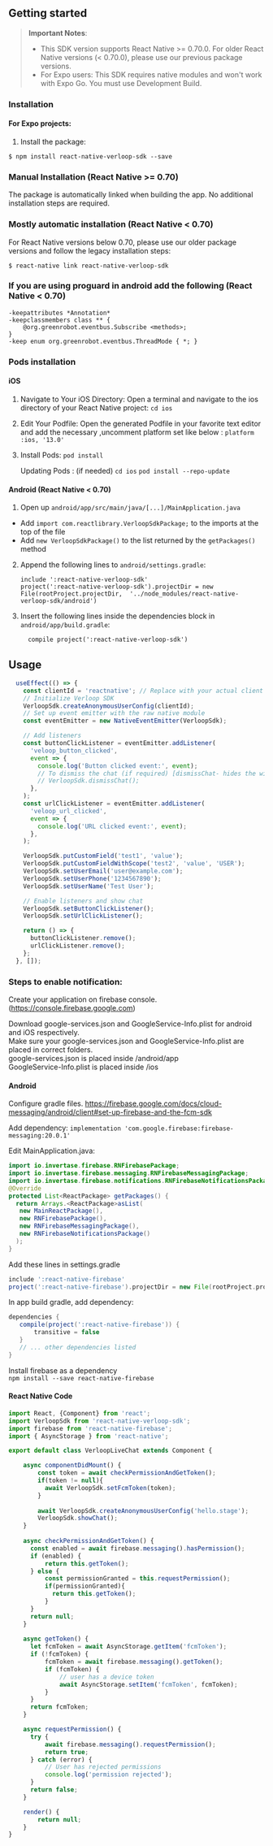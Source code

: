 ## Getting started

> **Important Notes**: 
> - This SDK version supports React Native >= 0.70.0. For older React Native versions (< 0.70.0), please use our previous package versions.
> - For Expo users: This SDK requires native modules and won't work with Expo Go. You must use Development Build.

### Installation

#### For Expo projects:
1. Install the package:

`$ npm install react-native-verloop-sdk --save`

### Manual Installation (React Native >= 0.70)

The package is automatically linked when building the app. No additional installation steps are required.

### Mostly automatic installation (React Native < 0.70)

For React Native versions below 0.70, please use our older package versions and follow the legacy installation steps:

`$ react-native link react-native-verloop-sdk`

### If you are using proguard in android add the following (React Native < 0.70)

```
-keepattributes *Annotation*
-keepclassmembers class ** {
    @org.greenrobot.eventbus.Subscribe <methods>;
}
-keep enum org.greenrobot.eventbus.ThreadMode { *; }
```

### Pods installation

#### iOS

1. Navigate to Your iOS Directory:
   Open a terminal and navigate to the ios directory of your React Native project:
   `cd ios`
2. Edit Your Podfile:
   Open the generated Podfile in your favorite text editor and add the necessary ,uncomment platform set like below :
   `platform :ios, '13.0'`
3. Install Pods:
   `pod install`

   Updating Pods : (if needed)
   `cd ios`
   `pod install --repo-update`


#### Android (React Native < 0.70)

1. Open up `android/app/src/main/java/[...]/MainApplication.java`
  - Add `import com.reactlibrary.VerloopSdkPackage;` to the imports at the top of the file
  - Add `new VerloopSdkPackage()` to the list returned by the `getPackages()` method
2. Append the following lines to `android/settings.gradle`:
  	```
  	include ':react-native-verloop-sdk'
  	project(':react-native-verloop-sdk').projectDir = new File(rootProject.projectDir, 	'../node_modules/react-native-verloop-sdk/android')
  	```
3. Insert the following lines inside the dependencies block in `android/app/build.gradle`:
  	```
      compile project(':react-native-verloop-sdk')
  	```

## Usage
```javascript
  useEffect(() => {
    const clientId = 'reactnative'; // Replace with your actual client ID
    // Initialize Verloop SDK
    VerloopSdk.createAnonymousUserConfig(clientId);
    // Set up event emitter with the raw native module
    const eventEmitter = new NativeEventEmitter(VerloopSdk);

    // Add listeners
    const buttonClickListener = eventEmitter.addListener(
      'veloop_button_clicked',
      event => {
        console.log('Button clicked event:', event);
        // To dismiss the chat (if required) [dismissChat- hides the widget and removes it from the view]
        // VerloopSdk.dismissChat();
      },
    );
    const urlClickListener = eventEmitter.addListener(
      'veloop_url_clicked',
      event => {
        console.log('URL clicked event:', event);
      },
    );

    VerloopSdk.putCustomField('test1', 'value');
    VerloopSdk.putCustomFieldWithScope('test2', 'value', 'USER');
    VerloopSdk.setUserEmail('user@example.com');
    VerloopSdk.setUserPhone('1234567890');
    VerloopSdk.setUserName('Test User');

    // Enable listeners and show chat
    VerloopSdk.setButtonClickListener();
    VerloopSdk.setUrlClickListener();

    return () => {
      buttonClickListener.remove();
      urlClickListener.remove();
    };
  }, []);
```

### Steps to enable notification:

Create your application on firebase console. (https://console.firebase.google.com)

Download google-services.json and GoogleService-Info.plist for android and iOS respectively.\
Make sure your google-services.json and GoogleService-Info.plist are placed in correct folders.\
google-services.json is placed inside <YOUR-PROJECT>/android/app\
GoogleService-Info.plist is placed inside <YOUR-PROJECT>/ios
  
#### Android
Configure gradle files. https://firebase.google.com/docs/cloud-messaging/android/client#set-up-firebase-and-the-fcm-sdk

Add dependency:
`implementation 'com.google.firebase:firebase-messaging:20.0.1'`

Edit MainApplication.java:
```java
import io.invertase.firebase.RNFirebasePackage;
import io.invertase.firebase.messaging.RNFirebaseMessagingPackage;                       
import io.invertase.firebase.notifications.RNFirebaseNotificationsPackage;
@Override
protected List<ReactPackage> getPackages() {
  return Arrays.<ReactPackage>asList(
   new MainReactPackage(),
   new RNFirebasePackage(),
   new RNFirebaseMessagingPackage(),
   new RNFirebaseNotificationsPackage()
  );                               
}
```

Add these lines in settings.gradle
```gradle
include ':react-native-firebase'                       
project(':react-native-firebase').projectDir = new File(rootProject.projectDir, '../node_modules/react-native-firebase/android')
```
In app build gradle, add dependency:
```gradle
dependencies {
   compile(project(':react-native-firebase')) {   
       transitive = false
   }
   // ... other dependencies listed
}
```

Install firebase as a dependency\
`npm install --save react-native-firebase`

#### React Native Code
```typescript
import React, {Component} from 'react';
import VerloopSdk from 'react-native-verloop-sdk';
import firebase from 'react-native-firebase';
import { AsyncStorage } from 'react-native';

export default class VerloopLiveChat extends Component {

    async componentDidMount() {
        const token = await checkPermissionAndGetToken();
        if(token != null){
          await VerloopSdk.setFcmToken(token);
        }
          
        await VerloopSdk.createAnonymousUserConfig('hello.stage');
        VerloopSdk.showChat();
    }
   
    async checkPermissionAndGetToken() {
      const enabled = await firebase.messaging().hasPermission();
      if (enabled) {
          return this.getToken();
      } else {
          const permissionGranted = this.requestPermission();
          if(permissionGranted){
            return this.getToken();
          }
      }
      return null;
    }
    
    async getToken() {
      let fcmToken = await AsyncStorage.getItem('fcmToken');
      if (!fcmToken) {
          fcmToken = await firebase.messaging().getToken();
          if (fcmToken) {
              // user has a device token
              await AsyncStorage.setItem('fcmToken', fcmToken);
          }
      }
      return fcmToken;
    }

    async requestPermission() {
      try {
          await firebase.messaging().requestPermission();
          return true;
      } catch (error) {
          // User has rejected permissions
          console.log('permission rejected');
      }
      return false;
    }

    render() {
        return null;
    }
}
```